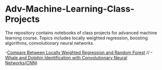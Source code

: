 # Adv-Machine-Learning-Class-Projects

The repository contains notebooks of class projects for advanced machine learning course. Topics includes locally weighted regression, boosting algorithms, convolutionary neural networks.

-[Compare Between Locally Weighted Regression and Random Forest](https://github.com/HelennaYin/Adv-Machine-Learning-Class-Projects/blob/main/CompareRF%26LWR.ipynb)
//
-[Whale and Dolphin Identification with Convolutionary Neural Networks(CNN)](https://github.com/HelennaYin/Adv-Machine-Learning-Class-Projects/blob/main/Whale%20and%20Dolphin%20Identification%20with%20Convolutionary%20Neural%20Networks.ipynb)

